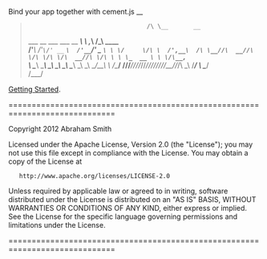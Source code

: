 Bind your app together with cement.js
                                       __                       
>                                      /\ \__       __           
>  ___     __    ___ ___      __    ___\ \ ,_\     /\_\    ____  
> /'___\ /'__`\/' __` __`\  /'__`\/' _ `\ \ \/     \/\ \  /',__\ 
>/\ \__//\  __//\ \/\ \/\ \/\  __//\ \/\ \ \ \_  __ \ \ \/\__, `\
>\ \____\ \____\ \_\ \_\ \_\ \____\ \_\ \_\ \__\/\_\_\ \ \/\____/
> \/____/\/____/\/_/\/_/\/_/\/____/\/_/\/_/\/__/\/_/\ \_\ \/___/ 
>                                                  \ \____/      
>                                                   \/___/       
>

[Getting Started](https://github.com/Abe404/cementjs/wiki "Getting Started").

=============================================================================


   Copyright 2012 Abraham Smith 

   Licensed under the Apache License, Version 2.0 (the "License");
   you may not use this file except in compliance with the License.
   You may obtain a copy of the License at

       http://www.apache.org/licenses/LICENSE-2.0

   Unless required by applicable law or agreed to in writing, software
   distributed under the License is distributed on an "AS IS" BASIS,
   WITHOUT WARRANTIES OR CONDITIONS OF ANY KIND, either express or implied.
   See the License for the specific language governing permissions and
   limitations under the License.


=============================================================================
